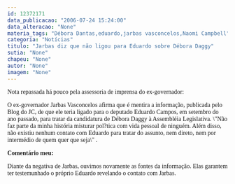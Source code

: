```yaml
---
id: 12372171
data_publicacao: "2006-07-24 15:24:00"
data_alteracao: "None"
materia_tags: "Débora Dantas,eduardo,jarbas vasconcelos,Naomi Campbell"
categoria: "Notícias"
titulo: "Jarbas diz que não ligou para Eduardo sobre Débora Daggy"
sutia: "None"
chapeu: "None"
autor: "None"
imagem: "None"
---
```

<p><P><FONT face=Verdana>Nota repassada há pouco pela assessoria de imprensa do ex-governador:</FONT></P></p>
<p><P><FONT face=Verdana>O ex-governador Jarbas Vasconcelos afirma que é mentira a informação, publicada pelo Blog do JC, de que ele teria ligado para o deputado Eduardo Campos, em setembro do ano passado, para tratar da candidatura de Débora Daggy à Assembléia Legislativa. \"Não faz parte da minha história misturar pol?tica com vida pessoal de ninguém. Além disso, não existiu nenhum contato com Eduardo para tratar do assunto, nem direto, nem por intermédio de quem quer que seja\" .</FONT></P><B></p>
<p><P><FONT face=Verdana>Comentário meu:</FONT></P></B></p>
<p><P><FONT face=Verdana>Diante da negativa de Jarbas, ouvimos novamente as fontes da informação. Elas garantem ter testemunhado o próprio Eduardo revelando o contato com Jarbas.</FONT></P> </p>
